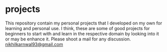 # projects
This repository contain my personal projects that I developed on my own for learning and personal use.
I think, these are some of good projects for beginners to start with and learn in the respective domain
by looking into it or may be enhance it.
Please shoot a mail for any discussion.
nikhilkarnwal93@gmail.com
